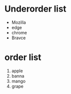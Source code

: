 # Underorder list

* Mozilla
* edge
* chrome
* Bravce

# order list

1. apple
2. banna
3. mango
4. grape
